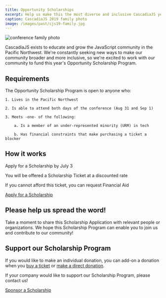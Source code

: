 ```yaml
---
title: Opportunity Scholarships
excerpt: Help us make this the most diverse and inclusive CascadiaJS yet!
caption: CascadiaJS 2019 family photo
image: /images/past/cjs19-family.jpg
---
```

![conference family photo](/images/past/cjs19-family.jpg)

CascadiaJS exists to educate and grow the JavaScript community in the Pacific Northwest. We're constantly seeking new ways to make our community broader and more inclusive, so we're excited to work with our community to fund this year's Opportunity Scholarship Program.

## Requirements

The Opportunity Scholarship Program is open to anyone who:

```
1. Lives in the Pacific Northwest

2. Is able to attend both days of the conference (Aug 31 and Sep 1)

3. Meets -one- of the following:

    a. Is a member of an under-represented minority (URM) in tech

    b. Has financial constraints that make purchasing a ticket a blocker
```

## How it works

<i class="fas fa-pen-field"></i> Apply for a Scholarship by <span class="highlight warning">July 3</span>

<i class="fas fa-ticket-alt"></i> You will be offered a Scholarship Ticket at a discounted rate

<i class="fas fa-heart"></i> If you cannot afford this ticket, you can request Financial Aid

<div class="cta"><a target="_blank" href="https://airtable.com/shr9xw0WyOs8nKfX0">Apply for a Scholarship</a></div>

## Please help us spread the word!

Take a moment to share this Scholarship Application with relevant people or organizations. We hope this Scholarship Program can enable you to join us and contribute to our community!

## Support our Scholarship Program

If you would like to make an individual donation, you can add-on a donation when you [buy a ticket](/tickets) or [make a direct donation](https://ti.to/event-loop/cascadiajs-2022/with/scholarship-donation).

If your company would like to support our Scholarship Program, please contact us!

<div class="cta secondary"><a href="/sponsorships#scholarships">Sponsor a Scholarship</a></div>